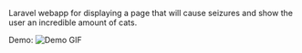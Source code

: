 Laravel webapp for displaying a page that will cause seizures and show the user an incredible amount of cats.

Demo: 
![Demo GIF](http://i.imgur.com/qKhmERX.gifv)
